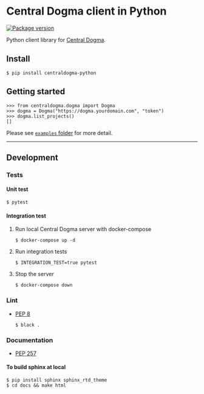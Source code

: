 # Central Dogma client in Python
<a href="https://pypi.org/project/centraldogma-python/">
    <img src="https://badge.fury.io/py/centraldogma-python.svg" alt="Package version">
</a>

Python client library for [Central Dogma](https://line.github.io/centraldogma/).

## Install
```
$ pip install centraldogma-python
```

## Getting started
```pycon
>>> from centraldogma.dogma import Dogma
>>> dogma = Dogma("https://dogma.yourdomain.com", "token")
>>> dogma.list_projects()
[]
```
Please see [`examples` folder](https://github.com/line/centraldogma-python/tree/main/examples) for more detail.

---

## Development
### Tests
#### Unit test
```
$ pytest
```

#### Integration test
1. Run local Central Dogma server with docker-compose
    ```
    $ docker-compose up -d
    ```

2. Run integration tests
    ```
    $ INTEGRATION_TEST=true pytest
    ```

3. Stop the server
    ```
    $ docker-compose down
    ```

### Lint
- [PEP 8](https://www.python.org/dev/peps/pep-0008)
    ```
    $ black .
    ```

### Documentation
- [PEP 257](https://www.python.org/dev/peps/pep-0257)

#### To build sphinx at local
```
$ pip install sphinx sphinx_rtd_theme
$ cd docs && make html
```

